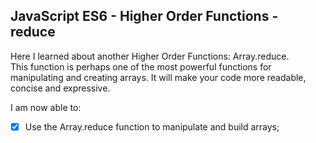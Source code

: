 ## JavaScript ES6 - Higher Order Functions - reduce

Here I learned about another Higher Order Functions: Array.reduce.<br>
This function is perhaps one of the most powerful functions for manipulating and creating arrays. It will make your code more readable, concise and expressive.

I am now able to:
- [x] Use the Array.reduce function to manipulate and build arrays;